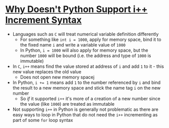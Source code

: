# [Why Doesn't Python Support i++ Increment Syntax](https://towardsdatascience.com/why-doesnt-python-support-i-increment-syntax-ca7f04a2beb)

* Languages such as `C` will treat numerical variable definition differently
  * For something like `int i = 1000`, apply for memory space, bind it to the fixed name `i` and write a variable value of `1000`
  * In Python, `i = 1000` will also apply for memory space, but the number `1000` will be bound (i.e. the address and type of `1000` is immutable)
* In `C`, `i++` means find the value stored at address of `i` and add `1` to it - this new value replaces the old value
  * Does not open new memory spacej
* In Python, `i += 1` means add `1` to the number referenced by `i` and bind the result to a new memory space and stick the name tag `i` on the new number
  * So _if_ it supported `i++` it's more of a creation of a new number since the value (like `1000`) are treated as immutable
* Not supporting `i++` in Python is generally not problematic as there are easy ways to loop in Python that do not need the `i++` incrementing as part of some `for` loop syntax
